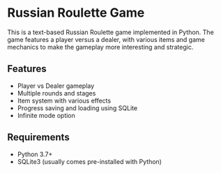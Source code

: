 # Russian Roulette Game

This is a text-based Russian Roulette game implemented in Python. The game features a player versus a dealer, with various items and game mechanics to make the gameplay more interesting and strategic.

## Features

- Player vs Dealer gameplay
- Multiple rounds and stages
- Item system with various effects
- Progress saving and loading using SQLite
- Infinite mode option

## Requirements

- Python 3.7+
- SQLite3 (usually comes pre-installed with Python)
